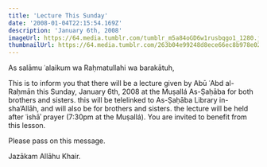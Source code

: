 ```yaml
---
title: 'Lecture This Sunday'
date: '2008-01-04T22:15:54.169Z'
description: 'January 6th, 2008'
imageUrl: https://64.media.tumblr.com/tumblr_m5a84oGD6w1rusbqgo1_1280.jpg
thumbnailUrl: https://64.media.tumblr.com/263b04e99248d8ece66ec8b978e024a3/tumblr_msq9s3q0d01s6gxroo1_640.jpg
---
```


As salāmu ʿalaikum wa Raḥmatullahi wa barakātuh,

This is to inform you that there will be a lecture given by Abū ʿAbd al-Raḥmān this Sunday, January 6th, 2008 at the Muṣallá As-Ṣaḥāba for both brothers and sisters. this will be telelinked to As-Ṣaḥāba Library in-sha’Allāh, and will also be for brothers and sisters. the lecture will be held after ʿishāʾ prayer (7:30pm at the Muṣallá). You are invited to benefit from this lesson.

Please pass on this message.

Jazākam Allāhu Khair.
